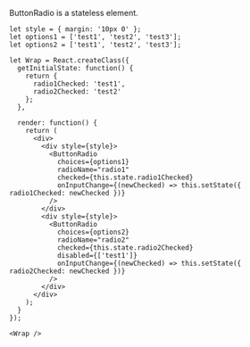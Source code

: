 ButtonRadio is a stateless element.

    let style = { margin: '10px 0' };
    let options1 = ['test1', 'test2', 'test3'];
    let options2 = ['test1', 'test2', 'test3'];

    let Wrap = React.createClass({
      getInitialState: function() {
        return {
          radio1Checked: 'test1',
          radio2Checked: 'test2'
        };
      },

      render: function() {
        return (
          <div>
            <div style={style}>
              <ButtonRadio
                choices={options1}
                radioName="radio1"
                checked={this.state.radio1Checked}
                onInputChange={(newChecked) => this.setState({ radio1Checked: newChecked })}
              />
            </div>
            <div style={style}>
              <ButtonRadio
                choices={options2}
                radioName="radio2"
                checked={this.state.radio2Checked}
                disabled={['test1']}
                onInputChange={(newChecked) => this.setState({ radio2Checked: newChecked })}
              />
            </div>
          </div>
        );
      }
    });

    <Wrap />
